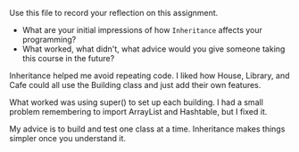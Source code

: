 Use this file to record your reflection on this assignment.

- What are your initial impressions of how `Inheritance` affects your programming?
- What worked, what didn't, what advice would you give someone taking this course in the future?

Inheritance helped me avoid repeating code. I liked how House, Library, and Cafe could all use the Building class and just add their own features.

What worked was using super() to set up each building. I had a small problem remembering to import ArrayList and Hashtable, but I fixed it.

My advice is to build and test one class at a time. Inheritance makes things simpler once you understand it.